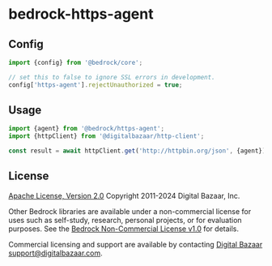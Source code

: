 # bedrock-https-agent

## Config

```js
import {config} from '@bedrock/core';

// set this to false to ignore SSL errors in development.
config['https-agent'].rejectUnauthorized = true;
```

## Usage

```js
import {agent} from '@bedrock/https-agent';
import {httpClient} from '@digitalbazaar/http-client';

const result = await httpClient.get('http://httpbin.org/json', {agent});
```

## License

[Apache License, Version 2.0](LICENSE) Copyright 2011-2024 Digital Bazaar, Inc.

Other Bedrock libraries are available under a non-commercial license for uses
such as self-study, research, personal projects, or for evaluation purposes.
See the
[Bedrock Non-Commercial License v1.0](https://github.com/digitalbazaar/bedrock/blob/main/LICENSES/LicenseRef-Bedrock-NC-1.0.txt)
for details.

Commercial licensing and support are available by contacting
[Digital Bazaar](https://digitalbazaar.com/) <support@digitalbazaar.com>.
